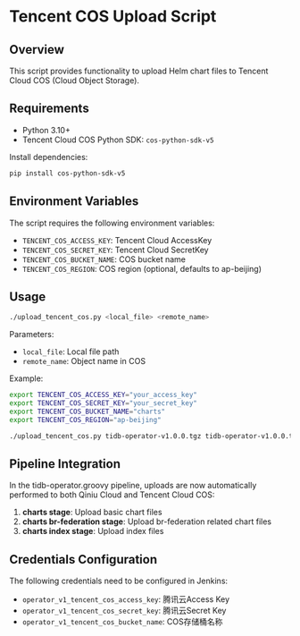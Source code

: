 # Tencent COS Upload Script

## Overview

This script provides functionality to upload Helm chart files to Tencent Cloud COS (Cloud Object Storage).

## Requirements

- Python 3.10+
- Tencent Cloud COS Python SDK: `cos-python-sdk-v5`

Install dependencies:
```bash
pip install cos-python-sdk-v5
```

## Environment Variables

The script requires the following environment variables:

- `TENCENT_COS_ACCESS_KEY`: Tencent Cloud AccessKey
- `TENCENT_COS_SECRET_KEY`: Tencent Cloud SecretKey
- `TENCENT_COS_BUCKET_NAME`: COS bucket name
- `TENCENT_COS_REGION`: COS region (optional, defaults to ap-beijing)

## Usage

```bash
./upload_tencent_cos.py <local_file> <remote_name>
```

Parameters:
- `local_file`: Local file path
- `remote_name`: Object name in COS

Example:
```bash
export TENCENT_COS_ACCESS_KEY="your_access_key"
export TENCENT_COS_SECRET_KEY="your_secret_key"
export TENCENT_COS_BUCKET_NAME="charts"
export TENCENT_COS_REGION="ap-beijing"

./upload_tencent_cos.py tidb-operator-v1.0.0.tgz tidb-operator-v1.0.0.tgz
```

## Pipeline Integration

In the tidb-operator.groovy pipeline, uploads are now automatically performed to both Qiniu Cloud and Tencent Cloud COS:

1. **charts stage**: Upload basic chart files
2. **charts br-federation stage**: Upload br-federation related chart files
3. **charts index stage**: Upload index files

## Credentials Configuration

The following credentials need to be configured in Jenkins:
- `operator_v1_tencent_cos_access_key`: 腾讯云Access Key
- `operator_v1_tencent_cos_secret_key`: 腾讯云Secret Key
- `operator_v1_tencent_cos_bucket_name`: COS存储桶名称
